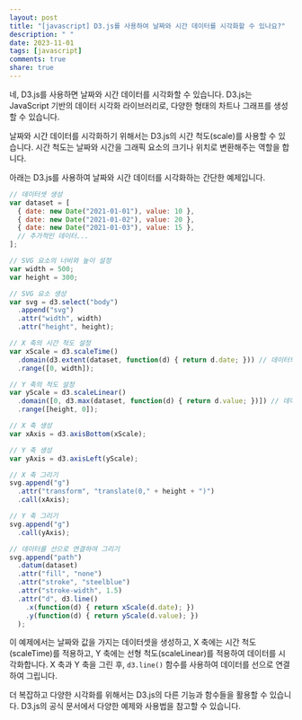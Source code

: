 ```yaml
---
layout: post
title: "[javascript] D3.js를 사용하여 날짜와 시간 데이터를 시각화할 수 있나요?"
description: " "
date: 2023-11-01
tags: [javascript]
comments: true
share: true
---
```

네, D3.js를 사용하면 날짜와 시간 데이터를 시각화할 수 있습니다. D3.js는 JavaScript 기반의 데이터 시각화 라이브러리로, 다양한 형태의 차트나 그래프를 생성할 수 있습니다.

날짜와 시간 데이터를 시각화하기 위해서는 D3.js의 시간 척도(scale)를 사용할 수 있습니다. 시간 척도는 날짜와 시간을 그래픽 요소의 크기나 위치로 변환해주는 역할을 합니다.

아래는 D3.js를 사용하여 날짜와 시간 데이터를 시각화하는 간단한 예제입니다.

```javascript
// 데이터셋 생성
var dataset = [
  { date: new Date("2021-01-01"), value: 10 },
  { date: new Date("2021-01-02"), value: 20 },
  { date: new Date("2021-01-03"), value: 15 },
  // 추가적인 데이터...
];

// SVG 요소의 너비와 높이 설정
var width = 500;
var height = 300;

// SVG 요소 생성
var svg = d3.select("body")
  .append("svg")
  .attr("width", width)
  .attr("height", height);

// X 축의 시간 척도 설정
var xScale = d3.scaleTime()
  .domain(d3.extent(dataset, function(d) { return d.date; })) // 데이터의 최솟값과 최댓값을 범위로 설정
  .range([0, width]);

// Y 축의 척도 설정
var yScale = d3.scaleLinear()
  .domain([0, d3.max(dataset, function(d) { return d.value; })]) // 데이터의 최댓값을 범위로 설정
  .range([height, 0]);

// X 축 생성
var xAxis = d3.axisBottom(xScale);

// Y 축 생성
var yAxis = d3.axisLeft(yScale);

// X 축 그리기
svg.append("g")
  .attr("transform", "translate(0," + height + ")")
  .call(xAxis);

// Y 축 그리기
svg.append("g")
  .call(yAxis);

// 데이터를 선으로 연결하여 그리기
svg.append("path")
  .datum(dataset)
  .attr("fill", "none")
  .attr("stroke", "steelblue")
  .attr("stroke-width", 1.5)
  .attr("d", d3.line()
    .x(function(d) { return xScale(d.date); })
    .y(function(d) { return yScale(d.value); })
  );
```

이 예제에서는 날짜와 값을 가지는 데이터셋을 생성하고, X 축에는 시간 척도(scaleTime)를 적용하고, Y 축에는 선형 척도(scaleLinear)를 적용하여 데이터를 시각화합니다. X 축과 Y 축을 그린 후, `d3.line()` 함수를 사용하여 데이터를 선으로 연결하여 그립니다.

더 복잡하고 다양한 시각화를 위해서는 D3.js의 다른 기능과 함수들을 활용할 수 있습니다. D3.js의 공식 문서에서 다양한 예제와 사용법을 참고할 수 있습니다.